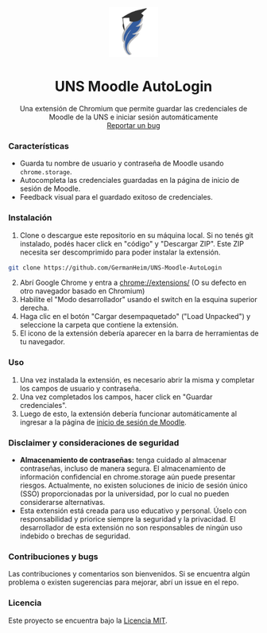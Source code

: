 <div align="center">
  <a href="https://github.com/GermanHeim/UNS-Moodle-AutoLogin">
    <img src="icon/icon128.png" alt="Logo" width="100" height="100">
  </a>

  <h1 align="center">UNS Moodle AutoLogin</h1>

  <p align="center">
    Una extensión de Chromium que permite guardar las credenciales de Moodle de la UNS e iniciar sesión automáticamente
    <br />
    <a href="https://github.com/GermanHeim/UNS-Moodle-AutoLogin/issues">Reportar un bug</a>
  </p>
</div>


### Características

- Guarda tu nombre de usuario y contraseña de Moodle usando `chrome.storage`.
- Autocompleta las credenciales guardadas en la página de inicio de sesión de Moodle.
- Feedback visual para el guardado exitoso de credenciales.

### Instalación

1. Clone o descargue este repositorio en su máquina local.
Si no tenés git instalado, podés hacer click en "código" y "Descargar ZIP". Este ZIP necesita ser descomprimido para poder instalar la extensión.
```bash
git clone https://github.com/GermanHeim/UNS-Moodle-AutoLogin
```
2. Abrí Google Chrome y entra a [chrome://extensions/](chrome://extensions/) (O su defecto en otro navegador basado en Chromium)
3. Habilite el "Modo desarrollador" usando el switch en la esquina superior derecha.
4. Haga clic en el botón "Cargar desempaquetado" ("Load Unpacked") y seleccione la carpeta que contiene la extensión.
5. El icono de la extensión debería aparecer en la barra de herramientas de tu navegador.

### Uso
1. Una vez instalada la extensión, es necesario abrir la misma y completar los campos de usuario y contraseña.
2. Una vez completados los campos, hacer click en "Guardar credenciales".
3. Luego de esto, la extensión debería funcionar automáticamente al ingresar a la página de [inicio de sesión de Moodle](https://moodle.uns.edu.ar/moodle).

### Disclaimer y consideraciones de seguridad
- **Almacenamiento de contraseñas:** tenga cuidado al almacenar contraseñas, incluso de manera segura. El almacenamiento de información confidencial en chrome.storage aún puede presentar riesgos. 
Actualmente, no existen soluciones de inicio de sesión único (SSO) proporcionadas por la universidad, por lo cual no pueden considerarse alternativas.
- Esta extensión está creada para uso educativo y personal. Úselo con responsabilidad y priorice siempre la seguridad y la privacidad. El desarrollador de esta extensión no son responsables de ningún uso indebido o brechas de seguridad.

### Contribuciones y bugs
Las contribuciones y comentarios son bienvenidos. Si se encuentra algún problema o existen sugerencias para mejorar, abrí un issue en el repo.

### Licencia
Este proyecto se encuentra bajo la [Licencia MIT](./LICENSE).
